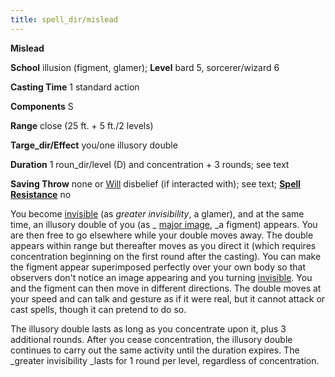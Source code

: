 ```yaml
---
title: spell_dir/mislead
---
```

 **Mislead**

**School** illusion (figment, glamer); **Level** bard 5, sorcerer/wizard 6

**Casting Time** 1 standard action

**Components** S

**Range** close (25 ft. + 5 ft./2 levels)

**Targe_dir/Effect** you/one illusory double

**Duration** 1 roun_dir/level (D) and concentration + 3 rounds; see text

**Saving Throw** none or [Will](../combat#_will) disbelief (if interacted with); see text; **[Spell Resistance](../glossary#_spell-resistance)** no

You become [invisible](../glossary#_invisible) (as _greater invisibility_, a glamer), and at the same time, an illusory double of you (as _ [major image](majorImage#_major-image), _a figment) appears. You are then free to go elsewhere while your double moves away. The double appears within range but thereafter moves as you direct it (which requires concentration beginning on the first round after the casting). You can make the figment appear superimposed perfectly over your own body so that observers don't notice an image appearing and you turning [invisible](../glossary#_invisible). You and the figment can then move in different directions. The double moves at your speed and can talk and gesture as if it were real, but it cannot attack or cast spells, though it can pretend to do so.

The illusory double lasts as long as you concentrate upon it, plus 3 additional rounds. After you cease concentration, the illusory double continues to carry out the same activity until the duration expires. The _greater invisibility _lasts for 1 round per level, regardless of concentration.

